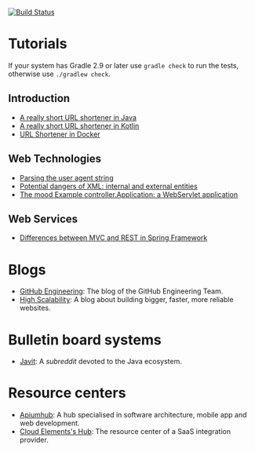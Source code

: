 [![Build Status](https://travis-ci.com/UNIZAR-30246-WebEngineering/tutorials.svg)](https://travis-ci.com/UNIZAR-30246-WebEngineering/tutorials)

# Tutorials

If your system has Gradle 2.9 or later use `gradle check` to run the tests, otherwise use `./gradlew check`.

## Introduction

* [A really short URL shortener in Java](urlshortener)
* [A really short URL shortener in Kotlin](urlshortener-kotlin)
* [URL Shortener in Docker](urlshortener-docker)

## Web Technologies

* [Parsing the user agent string](user-agent)
* [Potential dangers of XML: internal and external entities](xml-dangers)
* [The mood Example controller.Application: a WebServlet application](mood)

## Web Services
* [Differences between MVC and REST in Spring Framework](controller-mvc-rest)

# Blogs

* [GitHub Engineering](https://githubengineering.com/): The blog of the GitHub Engineering Team.
* [High Scalability](http://highscalability.com/): A blog about building bigger, faster, more reliable websites.

# Bulletin board systems

* [Javit](https://www.reddit.com/r/java/): A *subreddit* devoted to the Java ecosystem.

# Resource centers

* [Apiumhub](https://apiumhub.com/tech-blog-barcelona/): A hub specialised in software architecture, mobile app and web development.
* [Cloud Elements's Hub](https://resources.cloud-elements.com/): The resource center of a SaaS integration provider.


